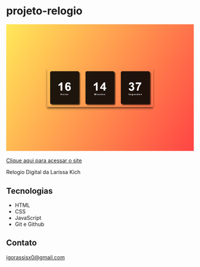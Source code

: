 # projeto-relogio

![preview](./assets/img/print%20do%20projeto%20digital.png)

[Clique aqui para acessar o site](https://igorassisx.github.io/projeto-relogio/)

Relogio Digital da Larissa Kich

## Tecnologias

 - HTML
 - CSS
 - JavaScript
 - Git e Github

 ## Contato

igorassisx0@gmail.com
